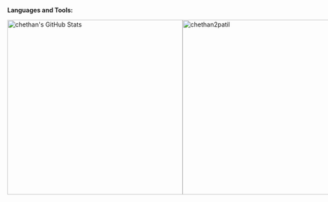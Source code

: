 **Languages and Tools:**  

<div style="display:flex">
<img  src="https://github-readme-stats.vercel.app/api?username=chethan2patil&show_icons=true&hide_border=true&count_private=true&theme=shades-of-purple&icon_color=fad000" alt="chethan's GitHub Stats" width="400"/>
<img src="https://github-readme-streak-stats.herokuapp.com/?user=chethan2patil&count_private=true&theme=radical" alt="chethan2patil" width="400"/>
<div/>
<img align="center" src="https://github-readme-stats.vercel.app/api/top-langs/?username=chethan2patil&count_private=true&theme=radical" alt="chethan2patil" />
